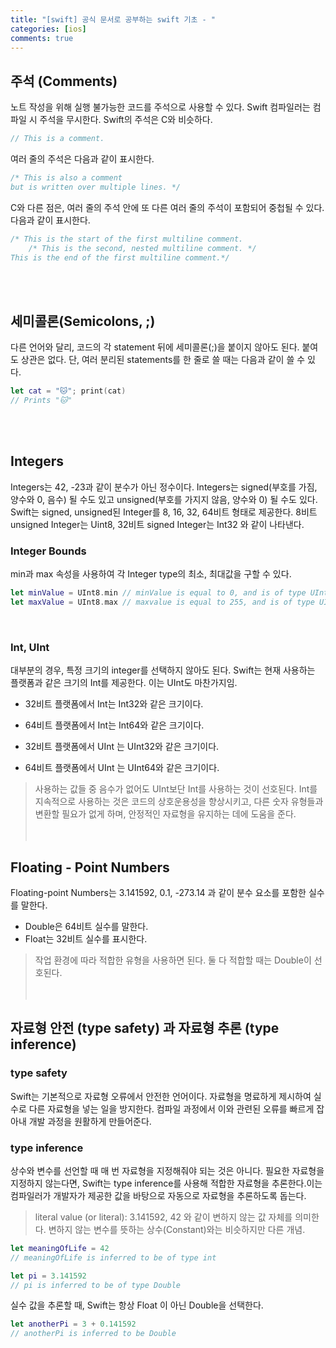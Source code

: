 ```yaml
---
title: "[swift] 공식 문서로 공부하는 swift 기초 - "
categories: [ios]
comments: true
---
```


## 주석 (Comments)

노트 작성을 위해 실행 불가능한 코드를 주석으로 사용할 수 있다. Swift 컴파일러는 컴파일 시 주석을 무시한다. Swift의 주석은 C와 비슷하다.

```swift
// This is a comment.
```

여러 줄의 주석은 다음과 같이 표시한다.

```swift
/* This is also a comment
but is written over multiple lines. */
```

C와 다른 점은, 여러 줄의 주석 안에 또 다른 여러 줄의 주석이 포함되어 중첩될 수 있다. 다음과 같이 표시한다.

```swift
/* This is the start of the first multiline comment.
    /* This is the second, nested multiline comment. */
This is the end of the first multiline comment.*/
```
<br><br>

## 세미콜론(Semicolons, ;)

다른 언어와 달리, 코드의 각 statement 뒤에 세미콜론(;)을 붙이지 않아도 된다. 붙여도 상관은 없다. 단, 여러 분리된 statements를 한 줄로 쓸 때는 다음과 같이 쓸 수 있다.

```swift
let cat = "🐱"; print(cat)
// Prints "🐱"
```
<br><br>

## Integers
Integers는 42, -23과 같이 분수가 아닌 정수이다. Integers는 signed(부호를 가짐, 양수와 0, 음수) 될 수도 있고 unsigned(부호를 가지지 않음, 양수와 0) 될 수도 있다.
<br>
Swift는 signed, unsigned된 Integer를 8, 16, 32, 64비트 형태로 제공한다. 8비트 unsigned Integer는 Uint8, 32비트 signed Integer는 Int32 와 같이 나타낸다.
<br>

### Integer Bounds
min과 max 속성을 사용하여 각 Integer type의 최소, 최대값을 구할 수 있다.

```swift
let minValue = UInt8.min // minValue is equal to 0, and is of type UInt8
let maxValue = UInt8.max // maxvalue is equal to 255, and is of type UInt8
```
<br>

### Int, UInt
대부분의 경우, 특정 크기의 integer를 선택하지 않아도 된다. Swift는 현재 사용하는 플랫폼과 같은 크기의 Int를 제공한다. 이는 UInt도 마찬가지임.

* 32비트 플랫폼에서 Int는 Int32와 같은 크기이다. <br>
* 64비트 플랫폼에서 Int는 Int64와 같은 크기이다. <br>

* 32비트 플랫폼에서 UInt 는 UInt32와 같은 크기이다. <br>
* 64비트 플랫폼에서 UInt 는 UInt64와 같은 크기이다. <br>

> 사용하는 값들 중 음수가 없어도 UInt보단 Int를 사용하는 것이 선호된다. Int를 지속적으로 사용하는 것은 코드의 상호운용성을 향상시키고, 다른 숫자 유형들과 변환할 필요가 없게 하며, 안정적인 자료형을 유지하는 데에 도움을 준다.
<br><br><br>

## Floating - Point Numbers
Floating-point Numbers는 3.141592, 0.1, -273.14 과 같이 분수 요소를 포함한 실수를 말한다.

* Double은 64비트 실수를 말한다. <br>
* Float는 32비트 실수를 표시한다. <br>

> 작업 환경에 따라 적합한 유형을 사용하면 된다. 둘 다 적합할 때는 Double이 선호된다.
<br><br><br>

## 자료형 안전 (type safety) 과 자료형 추론 (type inference)

### type safety

Swift는 기본적으로 자료형 오류에서 안전한 언어이다. 자료형을 명료하게 제시하여 실수로 다른 자료형을 넣는 일을 방지한다. 컴파일 과정에서 이와 관련된 오류를 빠르게 잡아내 개발 과정을 원활하게 만들어준다.

### type inference

상수와 변수를 선언할 때 매 번 자료형을 지정해줘야 되는 것은 아니다. 필요한 자료형을 지정하지 않는다면, Swift는 type inference를 사용해 적합한 자료형을 추론한다.이는 컴파일러가 개발자가 제공한 값을 바탕으로 자동으로 자료형을 추론하도록 돕는다.

> literal value (or literal): 3.141592, 42 와 같이 변하지 않는 값 자체를 의미한다. 변하지 않는 변수를 뜻하는 상수(Constant)와는 비슷하지만 다른 개념.


```swift
let meaningOfLife = 42
// meaningOfLife is inferred to be of type int

let pi = 3.141592
// pi is inferred to be of type Double
```

실수 값을 추론할 때, Swift는 항상 Float 이 아닌 Double을 선택한다.

```swift
let anotherPi = 3 + 0.141592
// anotherPi is inferred to be Double
```

